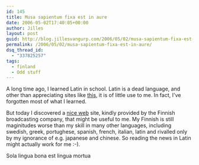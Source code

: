 ```yaml
---
id: 145
title: Musa sapientum fixa est in aure
date: 2006-05-02T17:40:05+00:00
author: Jilles
layout: post
guid: http://blog.jillesvangurp.com/2006/05/02/musa-sapientum-fixa-est-in-aure/
permalink: /2006/05/02/musa-sapientum-fixa-est-in-aure/
dsq_thread_id:
  - "337825257"
tags:
  - finland
  - Odd stuff
---
```

A long time ago, I learned Latin in school. Latin is a dead language, and other than appreciating sites like <a title="some nice latin quotes" href="http://www.tam-lin.org/abby/latin.html">this</a>, it is of little use to me. In fact, I've forgotten most of what I learned.

But today I discovered a <a href="http://www.yleradio1.fi/nuntii/id90.shtml">nice web</a> site, kindly provided by the Finnish broadcasting company, that might be useful to me. My Finnish is still maginitudes worse than my skill in many other languages, including swedish, greek, portughese, spanish, french, italian, latin and rivalled only by my ignorance of e.g. japanese and chinese. So reading the news in Latin might actually work for me :-).

Sola lingua bona est lingua mortua